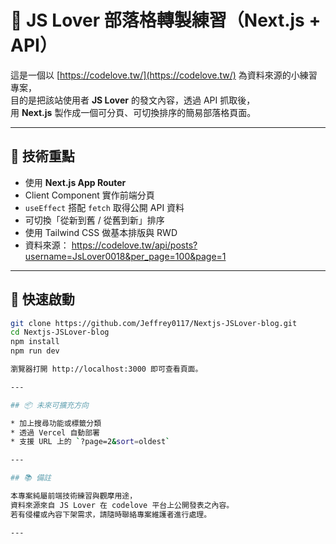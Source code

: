 # 📝 JS Lover 部落格轉製練習（Next.js + API）

這是一個以 [https://codelove.tw/](https://codelove.tw/) 為資料來源的小練習專案，  
目的是把該站使用者 **JS Lover** 的發文內容，透過 API 抓取後，  
用 **Next.js** 製作成一個可分頁、可切換排序的簡易部落格頁面。

---

## 🔧 技術重點

- 使用 **Next.js App Router**
- Client Component 實作前端分頁
- `useEffect` 搭配 `fetch` 取得公開 API 資料
- 可切換「從新到舊 / 從舊到新」排序
- 使用 Tailwind CSS 做基本排版與 RWD
- 資料來源：
https://codelove.tw/api/posts?username=JsLover0018&per_page=100&page=1

---

## 🚀 快速啟動

```bash
git clone https://github.com/Jeffrey0117/Nextjs-JSLover-blog.git
cd Nextjs-JSLover-blog
npm install
npm run dev

瀏覽器打開 http://localhost:3000 即可查看頁面。

---

## 📦 未來可擴充方向

* 加上搜尋功能或標籤分類
* 透過 Vercel 自動部署
* 支援 URL 上的 `?page=2&sort=oldest`

---

## 📚 備註

本專案純屬前端技術練習與觀摩用途，
資料來源來自 JS Lover 在 codelove 平台上公開發表之內容。
若有侵權或內容下架需求，請隨時聯絡專案維護者進行處理。

---